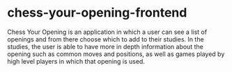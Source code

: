 # chess-your-opening-frontend

Chess Your Opening is an application in which a user can see a list of openings and from there choose which to add to their studies. In the studies, the user is able to have more in depth information about the opening such as common moves and positions, as well as games played by high level players in which that opening is used.
